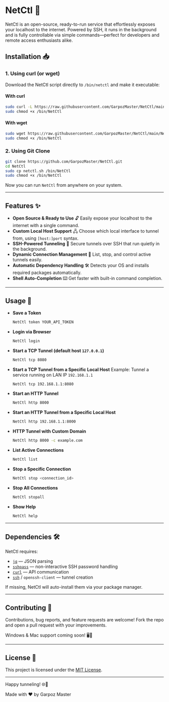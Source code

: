 # NetCtl 🚀

NetCtl is an open-source, ready-to-run service that effortlessly exposes your localhost to the internet. Powered by SSH, it runs in the background and is fully controllable via simple commands—perfect for developers and remote access enthusiasts alike.

## Installation 📥

### 1. Using curl (or wget)

Download the NetCtl script directly to `/bin/netctl` and make it executable:

#### With curl

```bash
sudo curl -L https://raw.githubusercontent.com/GarpozMaster/NetCtl/main/NetCtl.sh -o /bin/NetCtl
sudo chmod +x /bin/NetCtl
```

#### With wget

```bash
sudo wget https://raw.githubusercontent.com/GarpozMaster/NetCtl/main/NetCtl.sh -O /bin/NetCtl
sudo chmod +x /bin/NetCtl
```

### 2. Using Git Clone

```bash
git clone https://github.com/GarpozMaster/NetCtl.git
cd NetCtl
sudo cp netctl.sh /bin/NetCtl
sudo chmod +x /bin/NetCtl
```

Now you can run `NetCtl` from anywhere on your system.

---

## Features ✨

* **Open Source & Ready to Use** 🔓
  Easily expose your localhost to the internet with a single command.
* **Custom Local Host Support** 🖧
  Choose which local interface to tunnel from, using `[host:]port` syntax.
* **SSH-Powered Tunneling** 🔀
  Secure tunnels over SSH that run quietly in the background.
* **Dynamic Connection Management** 🛑
  List, stop, and control active tunnels easily.
* **Automatic Dependency Handling** 🛠️
  Detects your OS and installs required packages automatically.
* **Shell Auto-Completion** ⌨️
  Get faster with built-in command completion.

---

## Usage 🚀

* **Save a Token**

  ```bash
  NetCtl token YOUR_API_TOKEN
  ```

* **Login via Browser**

  ```bash
  NetCtl login
  ```

* **Start a TCP Tunnel (default host `127.0.0.1`)**

  ```bash
  NetCtl tcp 8080
  ```

* **Start a TCP Tunnel from a Specific Local Host**
  Example: Tunnel a service running on LAN IP `192.168.1.1`

  ```bash
  NetCtl tcp 192.168.1.1:8080
  ```

* **Start an HTTP Tunnel**

  ```bash
  NetCtl http 8000
  ```

* **Start an HTTP Tunnel from a Specific Local Host**

  ```bash
  NetCtl http 192.168.1.1:8000
  ```

* **HTTP Tunnel with Custom Domain**

  ```bash
  NetCtl http 8000 -c example.com
  ```

* **List Active Connections**

  ```bash
  NetCtl list
  ```

* **Stop a Specific Connection**

  ```bash
  NetCtl stop <connection_id>
  ```

* **Stop All Connections**

  ```bash
  NetCtl stopall
  ```

* **Show Help**

  ```bash
  NetCtl help
  ```

---

## Dependencies 🛠️

NetCtl requires:

* [`jq`](https://stedolan.github.io/jq/) — JSON parsing
* [`sshpass`](https://linux.die.net/man/1/sshpass) — non-interactive SSH password handling
* [`curl`](https://curl.se/) — API communication
* [`ssh`](https://www.openssh.com/) / `openssh-client` — tunnel creation

If missing, NetCtl will auto-install them via your package manager.

---

## Contributing 🤝

Contributions, bug reports, and feature requests are welcome!
Fork the repo and open a pull request with your improvements.

Windows & Mac support coming soon! 🖥️🍏

---

## License 📄

This project is licensed under the [MIT License](LICENSE).

---

Happy tunneling! 🌐🚀

Made with ❤️ by Garpoz Master
